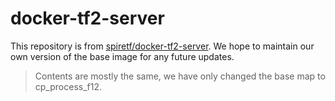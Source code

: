 # docker-tf2-server
This repository is from [spiretf/docker-tf2-server](https://codeberg.org/spire/docker-tf2-server). 
We hope to maintain our own version of the base image for any future updates.

> Contents are mostly the same, we have only changed the base map to cp_process_f12.